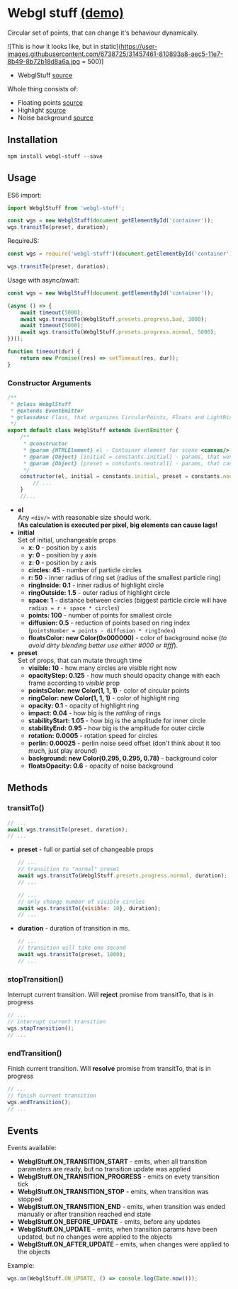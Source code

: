 # Webgl stuff  <a href="https://vchirkov.github.io/webgl-stuff/" target="_blank">(demo)</a>

Circular set of points, that can change it's behaviour dynamically.   

![This is how it looks like, but in static](https://user-images.githubusercontent.com/6738725/31457461-810893a8-aec5-11e7-8b49-8b72b18d8a6a.jpg = 500)]

* WebglStuff [source](./src/index.js)  

Whole thing consists of:
* Floating points [source](./src/circularPoints/circularPoints.js)
* Highlight [source](./src/lightRing/lightRing.js)
* Noise background [source](./src/floats/floats.js)

## Installation
```
npm install webgl-stuff --save
```

## Usage
ES6 import:
```javascript
import WebglStuff from 'webgl-stuff';

const wgs = new WebglStuff(document.getElementById('container'));
wgs.transitTo(preset, duration);
```
RequireJS:
```javascript
const wgs = require('webgl-stuff')(document.getElementById('container'));

wgs.transitTo(preset, duration);
```
Usage with async/await:
```javascript
const wgs = new WebglStuff(document.getElementById('container'));

(async () => {
    await timeout(5000);
    await wgs.transitTo(WebglStuff.presets.progress.bad, 3000);
    await timeout(5000);
    await wgs.transitTo(WebglStuff.presets.progress.normal, 5000);
})();

function timeout(dur) {
    return new Promise((res) => setTimeout(res, dur));
}
```

### Constructor Arguments
```javascript
/**
 * @class WebglStuff
 * @extends EventEmitter
 * @classdesc Class, that organizes CircularPoints, Floats and LightRing in one system
 */
export default class WebglStuff extends EventEmitter {
    /**
     * @constructor
     * @param {HTMLElement} el - Container element for scene <canvas/>
     * @param {Object} [initial = constants.initial] - params, that won't change through time
     * @param {Object} [preset = constants.neutral1] - params, that can be changed
     */
    constructor(el, initial = constants.initial, preset = constants.neutral1) {
        // ...
    }
    //...
```

* **el**  
  Any `<div/>` with reasonable size should work.  
  **!As calculation is executed per pixel, big elements can cause lags!**
* **initial**  
  Set of initial, unchangeable props
    * **x: 0** - position by `x` axis
    * **y: 0** - position by `y` axis
    * **z: 0** - position by `z` axis
    * **circles: 45** - number of particle circles
    * **r: 50** - inner radius of ring set (radius of the smallest particle ring)
    * **ringInside: 0.1** - inner radius of highlight circle
    * **ringOutside: 1.5** - outer radius of highlight circle
    * **space: 1** - distance between circles (biggest particle circle will have `radius = r + space * circles`)
    * **points: 100** - number of points for smallest circle
    * **diffusion: 0.5** - reduction of points based on ring index (`pointsNumber = points - diffusion * ringIndex`)
    * **floatsColor: new Color(0x000000)** - color of background noise (*to avoid dirty blending better use either #000 or #fff*).
* **preset**  
  Set of props, that can mutate through time
    * **visible: 10** - how many circles are visible right now
    * **opacityStep: 0.125** - how much should opacity change with each frame according to *visible* prop
    * **pointsColor: new Color(1, 1, 1)** - color of circular points
    * **ringColor: new Color(1, 1, 1)** - color of highlight ring
    * **opacity: 0.1** - opacity of highlight ring
    * **impact: 0.04** - how big is the *rattling* of rings
    * **stabilityStart: 1.05** - how big is the amplitude for inner circle
    * **stabilityEnd: 0.95** - how big is the amplitude for outer circle
    * **rotation: 0.0005** - rotation speed for circles 
    * **perlin: 0.00025** - perlin noise seed offset (don't think about it too much, just play around)
    * **background: new Color(0.295, 0.295, 0.78)** - background color
    * **floatsOpacity: 0.6** - opacity of noise background

## Methods
### transitTo()
```javascript
// ...
await wgs.transitTo(preset, duration);
// ...
```
* **preset** - full or partial set of changeable props
  ```javascript
  // ...
  // transition to "normal" preset
  await wgs.transitTo(WebglStuff.presets.progress.normal, duration);
  // ...
  ```
  ```javascript
  // ...
  // only change number of visible circles
  await wgs.transitTo({visible: 10}, duration);
  // ...
  ```
* **duration** - duration of transition in ms.
  ```javascript
  // ...
  // transition will take one second
  await wgs.transitTo(preset, 1000);
  // ...
  ```
### stopTransition()
Interrupt current transition.
Will **reject** promise from transitTo, that is in progress 
```javascript
// ...
// interrupt current transition
wgs.stopTransition();
// ...
```
### endTransition()
Finish current transition.
Will **resolve** promise from transitTo, that is in progress 
```javascript
// ...
// finish current transition
wgs.endTransition();
// ...
```
## Events
Events available:
* **WebglStuff.ON_TRANSITION_START** - emits, when all transition parameters are ready, but no transition update was applied
* **WebglStuff.ON_TRANSITION_PROGRESS** - emits on evety transition tick
* **WebglStuff.ON_TRANSITION_STOP** - emits, when transition was stopped
* **WebglStuff.ON_TRANSITION_END** - emits, when transition was ended manually or after transition reached end state
* **WebglStuff.ON_BEFORE_UPDATE** - emits, before any updates
* **WebglStuff.ON_UPDATE** - emits, when transition params have been updated, but no changes were applied to the objects
* **WebglStuff.ON_AFTER_UPDATE** - emits, when changes were applied to the objects

Example:
```javascript
wgs.on(WebglStuff.ON_UPDATE, () => console.log(Date.now()));
```
